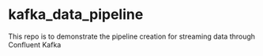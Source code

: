 # kafka_data_pipeline
This repo is to demonstrate the pipeline creation for streaming data through Confluent Kafka
